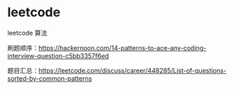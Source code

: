# leetcode
leetcode 算法


刷题顺序：https://hackernoon.com/14-patterns-to-ace-any-coding-interview-question-c5bb3357f6ed

题目汇总：https://leetcode.com/discuss/career/448285/List-of-questions-sorted-by-common-patterns